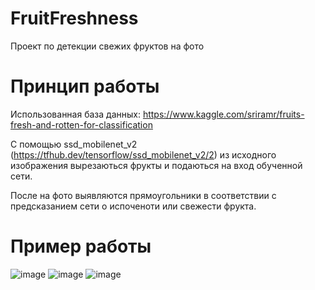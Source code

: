 # FruitFreshness
Проект по детекции свежих фруктов на фото

# Принцип работы

Использованная база данных: https://www.kaggle.com/sriramr/fruits-fresh-and-rotten-for-classification

С помощью ssd_mobilenet_v2 (https://tfhub.dev/tensorflow/ssd_mobilenet_v2/2) из исходного изображения вырезаються фрукты и подаються на вход обученной сети.

После на фото выявляются прямоугольники в соответствии с предсказанием сети о испоченоти или свежести фрукта.
# Пример работы
![image](https://user-images.githubusercontent.com/26749528/159566571-24a1cf8a-5088-4bda-805a-54ffeffcb45d.png)
![image](https://user-images.githubusercontent.com/26749528/160108752-debf62bb-9b70-4bbf-aeae-8748e0a5bd9a.png)
![image](https://user-images.githubusercontent.com/26749528/160108812-2f0f60c7-48ab-4a82-bcc4-b5479ee77685.png)

